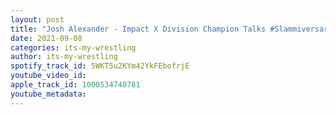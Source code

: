 ```yaml
---
layout: post
title: "Josh Alexander - Impact X Division Champion Talks #Slammiversary"
date: 2021-09-08
categories: its-my-wrestling
author: its-my-wrestling
spotify_track_id: 5WKT5u2KYm42YkFEbofrjE
youtube_video_id: 
apple_track_id: 1000534748781
youtube_metadata: 
---
```

